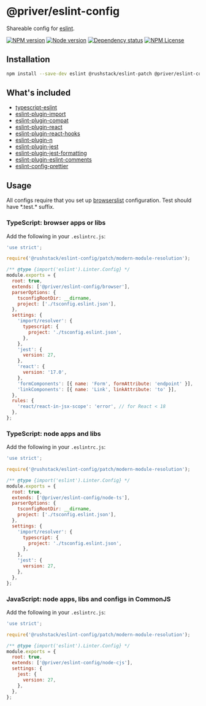 # @priver/eslint-config

Shareable config for [eslint].

[![NPM version](https://img.shields.io/npm/v/@priver/eslint-config)](https://www.npmjs.com/package/@priver/eslint-config)
[![Node version](https://img.shields.io/node/v/@priver/eslint-config)](https://www.npmjs.com/package/@priver/eslint-config)
[![Dependency status](https://img.shields.io/librariesio/release/npm/@priver/eslint-config)](https://www.npmjs.com/package/@priver/eslint-config)
[![NPM License](https://img.shields.io/npm/l/@priver/eslint-config)](https://www.npmjs.com/package/@priver/eslint-config)

## Installation

```sh
npm install --save-dev eslint @rushstack/eslint-patch @priver/eslint-config
```

## What's included

- [typescript-eslint]
- [eslint-plugin-import]
- [eslint-plugin-compat]
- [eslint-plugin-react]
- [eslint-plugin-react-hooks]
- [eslint-plugin-n]
- [eslint-plugin-jest]
- [eslint-plugin-jest-formatting]
- [eslint-plugin-eslint-comments]
- [eslint-config-prettier]

## Usage

All configs require that you set up [browserslist] configuration. Test should have \*.test.\* suffix.

### TypeScript: browser apps or libs

Add the following in your `.eslintrc.js`:

```js
'use strict';

require('@rushstack/eslint-config/patch/modern-module-resolution');

/** @type {import('eslint').Linter.Config} */
module.exports = {
  root: true,
  extends: ['@priver/eslint-config/browser'],
  parserOptions: {
    tsconfigRootDir: __dirname,
    project: ['./tsconfig.eslint.json'],
  },
  settings: {
    'import/resolver': {
      typescript: {
        project: './tsconfig.eslint.json',
      },
    },
    'jest': {
      version: 27,
    },
    'react': {
      version: '17.0',
    },
    'formComponents': [{ name: 'Form', formAttribute: 'endpoint' }],
    'linkComponents': [{ name: 'Link', linkAttribute: 'to' }],
  },
  rules: {
    'react/react-in-jsx-scope': 'error', // for React < 18
  },
};
```

### TypeScript: node apps and libs

Add the following in your `.eslintrc.js`:

```js
'use strict';

require('@rushstack/eslint-config/patch/modern-module-resolution');

/** @type {import('eslint').Linter.Config} */
module.exports = {
  root: true,
  extends: ['@priver/eslint-config/node-ts'],
  parserOptions: {
    tsconfigRootDir: __dirname,
    project: ['./tsconfig.eslint.json'],
  },
  settings: {
    'import/resolver': {
      typescript: {
        project: './tsconfig.eslint.json',
      },
    },
    'jest': {
      version: 27,
    },
  },
};
```

### JavaScript: node apps, libs and configs in CommonJS

Add the following in your `.eslintrc.js`:

```js
'use strict';

require('@rushstack/eslint-config/patch/modern-module-resolution');

/** @type {import('eslint').Linter.Config} */
module.exports = {
  root: true,
  extends: ['@priver/eslint-config/node-cjs'],
  settings: {
    jest: {
      version: 27,
    },
  },
};
```

[eslint]: https://eslint.org/
[typescript-eslint]: https://typescript-eslint.io/
[eslint-plugin-import]: https://github.com/import-js/eslint-plugin-import
[eslint-plugin-compat]: https://github.com/amilajack/eslint-plugin-compat
[eslint-plugin-react]: https://github.com/jsx-eslint/eslint-plugin-react
[eslint-plugin-react-hooks]: https://reactjs.org/docs/hooks-rules.html
[eslint-plugin-n]: https://github.com/weiran-zsd/eslint-plugin-node
[eslint-plugin-jest]: https://github.com/jest-community/eslint-plugin-jest
[eslint-plugin-jest-formatting]: https://github.com/dangreenisrael/eslint-plugin-jest-formatting
[eslint-plugin-eslint-comments]: https://mysticatea.github.io/eslint-plugin-eslint-comments/
[eslint-config-prettier]: https://github.com/prettier/eslint-config-prettier
[browserslist]: https://github.com/browserslist/browserslist
